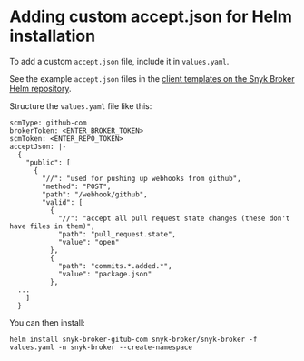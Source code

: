 # Adding custom accept.json for Helm installation

To add a custom `accept.json` file, include it in `values.yaml`.

See the example `accept.json` files in the [client templates on the Snyk Broker Helm repository](https://github.com/snyk/broker/tree/master/client-templates).

Structure the `values.yaml` file like this:

```
scmType: github-com
brokerToken: <ENTER_BROKER_TOKEN>
scmToken: <ENTER_REPO_TOKEN>
acceptJson: |-
  {
    "public": [
      {
        "//": "used for pushing up webhooks from github",
        "method": "POST",
        "path": "/webhook/github",
        "valid": [
          {
            "//": "accept all pull request state changes (these don't have files in them)",
            "path": "pull_request.state",
            "value": "open"
          },
          {
            "path": "commits.*.added.*",
            "value": "package.json"
          },
  ...
    ]
  }
```

You can then install:

```
helm install snyk-broker-gitub-com snyk-broker/snyk-broker -f values.yaml -n snyk-broker --create-namespace
```
